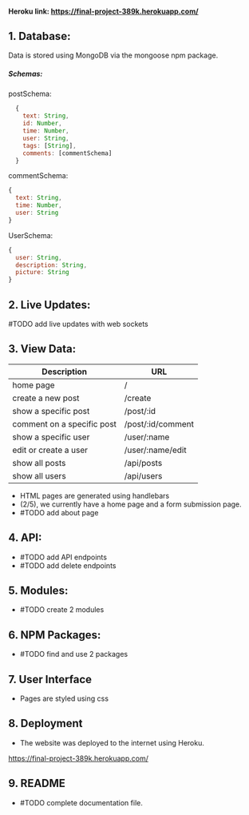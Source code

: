 #### Heroku link: https://final-project-389k.herokuapp.com/

## 1. Database:
  Data is stored using MongoDB via the mongoose npm package.

##### Schemas:

  postSchema:
```javascript
  {
    text: String,
    id: Number,
    time: Number,
    user: String,
    tags: [String],
    comments: [commentSchema]
  }
```
commentSchema:
```javascript
{
  text: String,
  time: Number,
  user: String
}
```
UserSchema:
```javascript
{
  user: String,
  description: String,
  picture: String
}
```
## 2. Live Updates:

  #TODO add live updates with web sockets

## 3. View Data:

Description | URL
----- | -----
home page |     /
create a new post |     /create
show a specific post |     /post/:id
comment on a specific post |    /post/:id/comment
show a specific user |     /user/:name
edit or create a user |     /user/:name/edit
show all posts |     /api/posts
show all users |     /api/users

  * HTML pages are generated using handlebars
  * (2/5), we currently have a home page and a form submission page.
  * #TODO add about page

## 4. API:

  * #TODO add API endpoints
  * #TODO add delete endpoints

## 5. Modules:

  * #TODO create 2 modules

## 6. NPM Packages:

  * #TODO find and use 2 packages

## 7. User Interface

  * Pages are styled using css

## 8. Deployment

  * The website was deployed to the internet using Heroku.

  https://final-project-389k.herokuapp.com/

## 9. README

  * #TODO complete documentation file.
